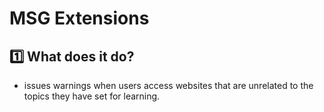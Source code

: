 # MSG Extensions 
## 1️⃣ What does it do?
- issues warnings when users access websites that are unrelated to the topics they have set for learning.